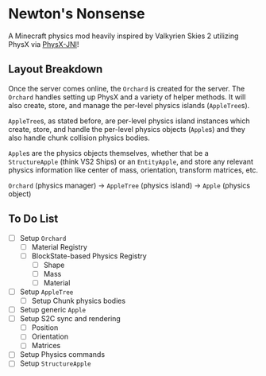 # Newton's Nonsense
A Minecraft physics mod heavily inspired by Valkyrien Skies 2 utilizing PhysX via [PhysX-JNI](https://github.com/fabmax/physx-jni)!

## Layout Breakdown
Once the server comes online, the `Orchard` is created for the server. The `Orchard` handles setting up PhysX and a variety of helper methods. 
It will also create, store, and manage the per-level physics islands (`AppleTree`s).

`AppleTree`s, as stated before, are per-level physics island instances which create, store, and handle the per-level physics objects (`Apple`s) and they also handle chunk collision physics bodies. 

`Apple`s are the physics objects themselves, whether that be a `StructureApple` (think VS2 Ships) or an `EntityApple`, and store any relevant physics information like center of mass, orientation, transform matrices, etc.

`Orchard` (physics manager) -> `AppleTree` (physics island) -> `Apple` (physics object)

## To Do List
- [ ] Setup `Orchard`
  - [ ] Material Registry
  - [ ] BlockState-based Physics Registry
    - [ ] Shape
    - [ ] Mass
    - [ ] Material
- [ ] Setup `AppleTree`
  - [ ] Setup Chunk physics bodies
- [ ] Setup generic `Apple`
- [ ] Setup S2C sync and rendering
  - [ ] Position
  - [ ] Orientation
  - [ ] Matrices
- [ ] Setup Physics commands
- [ ] Setup `StructureApple`